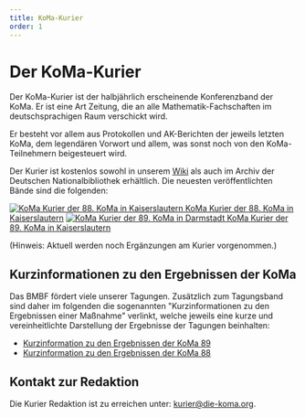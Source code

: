 ```yaml
---
title: KoMa-Kurier
order: 1
---
```


# Der KoMa-Kurier

Der KoMa-Kurier ist der halbjährlich erscheinende Konferenzband der KoMa. Er ist eine Art Zeitung, die an alle Mathematik-Fachschaften im deutschsprachigen Raum verschickt wird.

Er besteht vor allem aus Protokollen und AK-Berichten der jeweils letzten KoMa, dem legendären Vorwort und allem, was sonst noch von den KoMa-Teilnehmern beigesteuert wird.

Der Kurier ist kostenlos sowohl in unserem [Wiki](https://komapedia.org/wiki/Kurier) als auch im Archiv der Deutschen Nationalbibliothek erhältlich.
Die neuesten veröffentlichten Bände sind die folgenden:

[![KoMa Kurier der 88. KoMa in Kaiserslautern](https://file.komapedia.org/Kurier88_prev.jpg) KoMa Kurier der 88. KoMa in Kaiserslautern](https://file.komapedia.org/Kurier88_OnlineVersion.pdf)
[![KoMa Kurier der 89. KoMa in Darmstadt](https://file.komapedia.org/Kurier89_prev.jpg) KoMa Kurier der 89. KoMa in Kaiserslautern](https://file.komapedia.org/Kurier89_OnlineVersion.pdf)

(Hinweis: Aktuell werden noch Ergänzungen am Kurier vorgenommen.)

## Kurzinformationen zu den Ergebnissen der KoMa

Das BMBF fördert viele unserer Tagungen.
Zusätzlich zum Tagungsband sind daher im folgenden die sogenannten "Kurzinformationen zu den Ergebnissen einer Maßnahme" verlinkt, welche jeweils eine kurze und vereinheitlichte Darstellung der Ergebnisse der Tagungen beinhalten:
- [Kurzinformation zu den Ergebnissen der KoMa 89](https://file.komapedia.org/KoMa89_Kurzinformationen.pdf)
- [Kurzinformation zu den Ergebnissen der KoMa 88](https://file.komapedia.org/KoMa88_Kurzinformationen.pdf)

## Kontakt zur Redaktion

Die Kurier Redaktion ist zu erreichen unter: <kurier@die-koma.org>.
